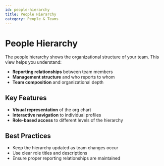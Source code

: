 ```yaml
---
id: people-hierarchy
title: People Hierarchy
category: People & Teams
---
```


# People Hierarchy

The people hierarchy shows the organizational structure of your team. This view helps you understand:

- **Reporting relationships** between team members
- **Management structure** and who reports to whom
- **Team composition** and organizational depth

## Key Features

- **Visual representation** of the org chart
- **Interactive navigation** to individual profiles
- **Role-based access** to different levels of the hierarchy

## Best Practices

- Keep the hierarchy updated as team changes occur
- Use clear role titles and descriptions
- Ensure proper reporting relationships are maintained
